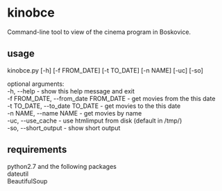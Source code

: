 # kinobce  

Command-line tool to view of the cinema program in Boskovice.

## usage

kinobce.py [-h] [-f FROM_DATE] [-t TO_DATE] [-n NAME] [-uc] [-so]

optional arguments:  
  -h, --help - show this help message and exit  
  -f FROM_DATE, --from_date FROM_DATE - get movies from the this date  
  -t TO_DATE, --to_date TO_DATE - get movies to the this date  
  -n NAME, --name NAME - get movies by name  
  -uc, --use_cache - use htmlimput from disk (default in /tmp/)  
  -so, --short_output - show short output  

## requirements

python2.7 and the following packages  
dateutil  
BeautifulSoup

